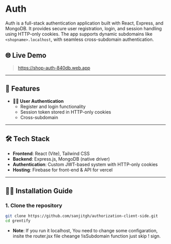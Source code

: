 # Auth

Auth is a full-stack authentication application built with React, Express, and MongoDB. It provides secure user registration, login, and session handling using HTTP-only cookies. The app supports dynamic subdomains like `<shopname>.localhost`, with seamless cross-subdomain authentication.

## 🌐 Live Demo

> https://shop-auth-840db.web.app

---

## 🚀 Features

- 🧑‍💼 **User Authentication**
  - Register and login functionality
  - Session token stored in HTTP-only cookies
  - Cross-subdomain

---

## 🛠️ Tech Stack

- **Frontend**: React (Vite), Tailwind CSS
- **Backend**: Express.js, MongoDB (native driver)
- **Authentication**: Custom JWT-based system with HTTP-only cookies
- **Hosting**: Firebase for front-end & API for vercel

---

## 🧑‍💻 Installation Guide

### 1. Clone the repository

```bash
git clone https://github.com/sanjitgh/authorization-client-side.git
cd grentify
```

- **Note**: If you run it localhost, You need to change some configaration, insite the router.jsx file cheange !isSubdomain function just skip ! sign.